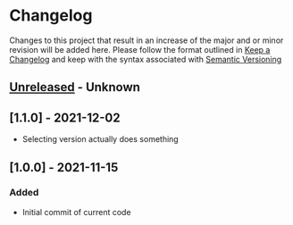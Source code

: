 # Changelog
Changes to this project that result in an increase of the major and or minor revision will be added here. Please follow the format outlined in [Keep a Changelog](http://keepachangelog.com/en/1.0.0/) and keep with the syntax associated with [Semantic Versioning](https://semver.org/)

## [Unreleased] - Unknown

## [1.1.0] - 2021-12-02
- Selecting version actually does something

## [1.0.0] - 2021-11-15
### Added
- Initial commit of current code

[Unreleased]: https://github.com/UCO-HPC/buddy_maxent/compare/1.1.0...devel
[v1.1.0]: https://github.com/UCO-HPC/buddy_maxent/compare/v1.0.0...v1.1.0
[v1.0.0]: https://github.com/UCO-HPC/buddy_maxent/releases/tag/v1.0.0

